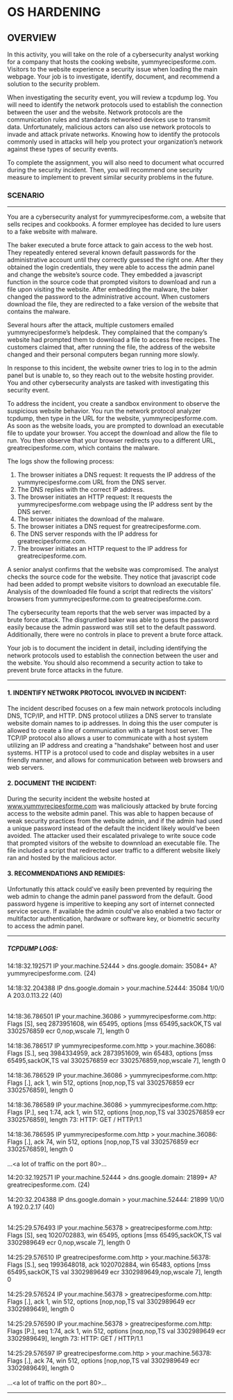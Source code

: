 
# OS HARDENING

## OVERVIEW

In this activity, you will take on the role of a cybersecurity analyst working for a company that hosts the cooking website, yummyrecipesforme.com. Visitors to the website experience a security issue when loading the main webpage. Your job is to investigate, identify, document, and recommend a solution to the security problem.<br>

When investigating the security event, you will review a tcpdump log. You will need to identify the network protocols used to establish the connection between the user and the website. Network protocols are the communication rules and standards networked devices use to transmit data. Unfortunately, malicious actors can also use network protocols to invade and attack private networks. Knowing how to identify the protocols commonly used in attacks will help you protect your organization’s network against these types of security events.<br>

To complete the assignment, you will also need to document what occurred during the security incident. Then, you will recommend one security measure to implement to prevent similar security problems in the future.<br>

### SCENARIO

---

You are a cybersecurity analyst for yummyrecipesforme.com, a website that sells recipes and cookbooks. A former employee has decided to lure users to a fake website with malware.<br>

The baker executed a brute force attack to gain access to the web host. They repeatedly entered several known default passwords for the administrative account until they correctly guessed the right one. After they obtained the login credentials, they were able to access the admin panel and change the website’s source code. They embedded a javascript function in the source code that prompted visitors to download and run a file upon visiting the website. After embedding the malware, the baker changed the password to the administrative account. When customers download the file, they are redirected to a fake version of the website that contains the malware.<br>

Several hours after the attack, multiple customers emailed yummyrecipesforme’s helpdesk. They complained that the company’s website had prompted them to download a file to access free recipes. The customers claimed that, after running the file, the address of the website changed and their personal computers began running more slowly.<br>

In response to this incident, the website owner tries to log in to the admin panel but is unable to, so they reach out to the website hosting provider. You and other cybersecurity analysts are tasked with investigating this security event.<br>

To address the incident, you create a sandbox environment to observe the suspicious website behavior. You run the network protocol analyzer tcpdump, then type in the URL for the website, yummyrecipesforme.com. As soon as the website loads, you are prompted to download an executable file to update your browser. You accept the download and allow the file to run. You then observe that your browser redirects you to a different URL, greatrecipesforme.com, which contains the malware.<br>

The logs show the following process:
1. The browser initiates a DNS request: It requests the IP address of the yummyrecipesforme.com URL from the DNS server.
2. The DNS replies with the correct IP address.
3. The browser initiates an HTTP request: It requests the yummyrecipesforme.com webpage using the IP address sent by the DNS server.
4. The browser initiates the download of the malware.
5. The browser initiates a DNS request for greatrecipesforme.com.
6. The DNS server responds with the IP address for greatrecipesforme.com.
7. The browser initiates an HTTP request to the IP address for greatrecipesforme.com.<br>

A senior analyst confirms that the website was compromised. The analyst checks the source code for the website. They notice that javascript code had been added to prompt website visitors to download an executable file. Analysis of the downloaded file found a script that redirects the visitors’ browsers from yummyrecipesforme.com to greatrecipesforme.com.<br>

The cybersecurity team reports that the web server was impacted by a brute force attack. The disgruntled baker was able to guess the password easily because the admin password was still set to the default password. Additionally, there were no controls in place to prevent a brute force attack.<br>

Your job is to document the incident in detail, including identifying the network protocols used to establish the connection between the user and the website.  You should also recommend a security action to take to prevent brute force attacks in the future.<br>

---

#### 1. INDENTIFY NETWORK PROTOCOL INVOLVED IN INCIDENT:

The incident described focuses on a few main network protocols including DNS, TCP/IP, and HTTP. DNS protocol utilizes a DNS server to translate website domain names to ip addresses. In doing this the user computer is allowed to create a line of communication with a target host server. The TCP/IP protocol also allows a user to communicate with a host system utilizing an IP address and creating a "handshake" between host and user systems. HTTP is a protocol used to code and display websites in a user friendly manner, and allows for communication between web browsers and web servers.<br>

#### 2. DOCUMENT THE INCIDENT:

During the security incident the website hosted at www.yummyrecipesforme.com was maliciously attacked by brute forcing access to the website admin panel. This was able to happen because of weak security practices from the website admin, and if the admin had used a unique password instead of the default the incident likely would've been avoided. The attacker used their escalated privalege to write souce code that prompted visitors of the website to downnload an executable file. The file included a script that redirected user traffic to a different website likely ran and hosted by the malicious actor.<br>

#### 3. RECOMMENDATIONS AND REMIDIES:

Unfortunatly this attack could've easily been prevented by requiring the web admin to change the admin panel password from the default. Good password hygene is imperitive to keeping any sort of internet connected service secure. If available the admin could've also enabled a two factor or multifactor authentication, hardware or software key, or biometric security to access the admin panel.<br>

---

##### TCPDUMP LOGS:

14:18:32.192571 IP your.machine.52444 > dns.google.domain: 35084+ A? yummyrecipesforme.com. (24)
<br><br>
14:18:32.204388 IP dns.google.domain > your.machine.52444: 35084 1/0/0 A 203.0.113.22 (40)
<br><br>

14:18:36.786501 IP your.machine.36086 > yummyrecipesforme.com.http: Flags [S], seq 2873951608, win 65495, options [mss 65495,sackOK,TS val 3302576859 ecr 0,nop,wscale 7], length 0<br><br>
14:18:36.786517 IP yummyrecipesforme.com.http > your.machine.36086: Flags [S.], seq 3984334959, ack 2873951609, win 65483, options [mss 65495,sackOK,TS val 3302576859 ecr 3302576859,nop,wscale 7], length 0<br><br>
14:18:36.786529 IP your.machine.36086 > yummyrecipesforme.com.http: Flags [.], ack 1, win 512, options [nop,nop,TS val 3302576859 ecr 3302576859], length 0<br><br>
14:18:36.786589 IP your.machine.36086 > yummyrecipesforme.com.http: Flags [P.], seq 1:74, ack 1, win 512, options [nop,nop,TS val 3302576859 ecr 3302576859], length 73: HTTP: GET / HTTP/1.1<br><br>
14:18:36.786595 IP yummyrecipesforme.com.http > your.machine.36086: Flags [.], ack 74, win 512, options [nop,nop,TS val 3302576859 ecr 3302576859], length 0<br><br>
…<a lot of traffic on the port 80>... 
<br>

14:20:32.192571 IP your.machine.52444 > dns.google.domain: 21899+ A? greatrecipesforme.com. (24)<br><br>
14:20:32.204388 IP dns.google.domain > your.machine.52444: 21899 1/0/0 A 192.0.2.17 (40)<br><br>

14:25:29.576493 IP your.machine.56378 > greatrecipesforme.com.http: Flags [S], seq 1020702883, win 65495, options [mss 65495,sackOK,TS val 3302989649 ecr 0,nop,wscale 7], length 0<br><br>
14:25:29.576510 IP greatrecipesforme.com.http > your.machine.56378: Flags [S.], seq 1993648018, ack 1020702884, win 65483, options [mss 65495,sackOK,TS val 3302989649 ecr 3302989649,nop,wscale 7], length 0<br><br>
14:25:29.576524 IP your.machine.56378 > greatrecipesforme.com.http: Flags [.], ack 1, win 512, options [nop,nop,TS val 3302989649 ecr 3302989649], length 0<br><br>
14:25:29.576590 IP your.machine.56378 > greatrecipesforme.com.http: Flags [P.], seq 1:74, ack 1, win 512, options [nop,nop,TS val 3302989649 ecr 3302989649], length 73: HTTP: GET / HTTP/1.1<br><br>
14:25:29.576597 IP greatrecipesforme.com.http > your.machine.56378: Flags [.], ack 74, win 512, options [nop,nop,TS val 3302989649 ecr 3302989649], length 0<br><br>
…<a lot of traffic on the port 80>... 

---

